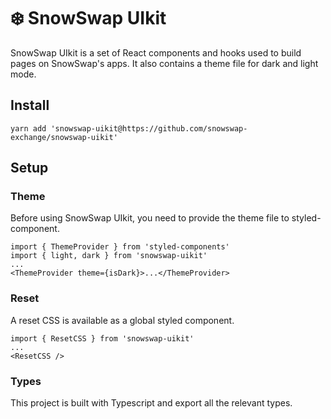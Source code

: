 # ❄️ SnowSwap UIkit

SnowSwap UIkit is a set of React components and hooks used to build pages on SnowSwap's apps. It also contains a theme file for dark and light mode.

## Install

`yarn add 'snowswap-uikit@https://github.com/snowswap-exchange/snowswap-uikit'`

## Setup

### Theme

Before using SnowSwap UIkit, you need to provide the theme file to styled-component.

```
import { ThemeProvider } from 'styled-components'
import { light, dark } from 'snowswap-uikit'
...
<ThemeProvider theme={isDark}>...</ThemeProvider>
```

### Reset

A reset CSS is available as a global styled component.

```
import { ResetCSS } from 'snowswap-uikit'
...
<ResetCSS />
```

### Types

This project is built with Typescript and export all the relevant types.
